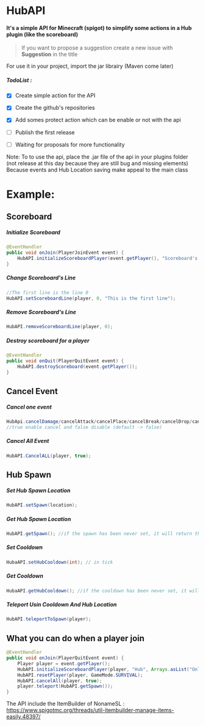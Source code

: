 # HubAPI
#### It's a simple API for Minecraft (spigot) to simplify some actions in a Hub plugin (like the scoreboard)
> If you want to propose a suggestion create a new issue with **Suggestion** in the title

For use it in your project, import the jar librairy (Maven come later)

##### TodoList :
- [x] Create simple action for the API
- [x] Create the github's repositories
- [x] Add somes protect action which can be enable or not with the api
- [ ] Publish the first release
- [ ] Waiting for proposals for more functionality


Note: To to use the api, place the .jar file of the api in your plugins folder (not release at this day because they are still bug and missing elements)
Because events and Hub Location saving make appeal to the main class

# Example:
## Scoreboard
##### Initialize Scoreboard
```Java
@EventHandler
public void onJoin(PlayerJoinEvent event) {
    HubAPI.initializeScoreboardPlayer(event.getPlayer(), "Scoreboard's Name", Arrays.asList("line 1", "line2", "line 3..."));
}
```
##### Change Scoreboard's Line
```Java
//The first line is the line 0
HubAPI.setScoreboardLine(player, 0, "This is the first line");
```
##### Remove Scoreboard's Line
```Java
HubAPI.removeScoreboardLine(player, 0);
```
##### Destroy scoreboard for a player
```Java
@EventHandler
public void onQuit(PlayerQuitEvent event) {
    HubAPI.destroyScoreboard(event.getPlayer());
}
```
## Cancel Event
##### Cancel one event
```Java
HubApi.cancelDamage/cancelAttack/cancelPlace/cancelBreak/cancelDrop/cancelPickup/cancelInventoryClick(player, true);
//true enable cancel and false disable (default -> false)
```
##### Cancel All Event
```Java
HubAPI.CancelALL(player, true);
```
## Hub Spawn
##### Set Hub Spawn Location
```Java
HubAPI.setSpawn(location);
```
##### Get Hub Spawn Location
```Java
HubAPI.getSpawn(); //if the spawn has been never set, it will return the spawn location of the first world he find
```
##### Set Cooldown
```Java
HubaAPI.setHubCooldown(int); // in tick
```
##### Get Cooldown
```Java
HubaAPI.getHubCooldown(); //if the cooldown has been never set, it will return 0
```
##### Teleport Usin Cooldown And Hub Location
```Java
HubAPI.teleportToSpawn(player);
```
## What you can do when a player join
```Java
@EventHandler
public void onJoin(PlayerQuitEvent event) {
    Player player = event.getPlayer();
    HubAPI.initializeScoreboardPlayer(player, "Hub", Arrays.asList("Online:", "Rank:", "Money:", "ip: www.example.com"));
    HubAPI.resetPlayer(player, GameMode.SURVIVAL);
    HubAPI.cancelAll(player, true);
    player.teleport(HubAPI.getSpawn());
}
```
The API include the ItemBuilder of NonameSL : https://www.spigotmc.org/threads/util-itembuilder-manage-items-easily.48397/
